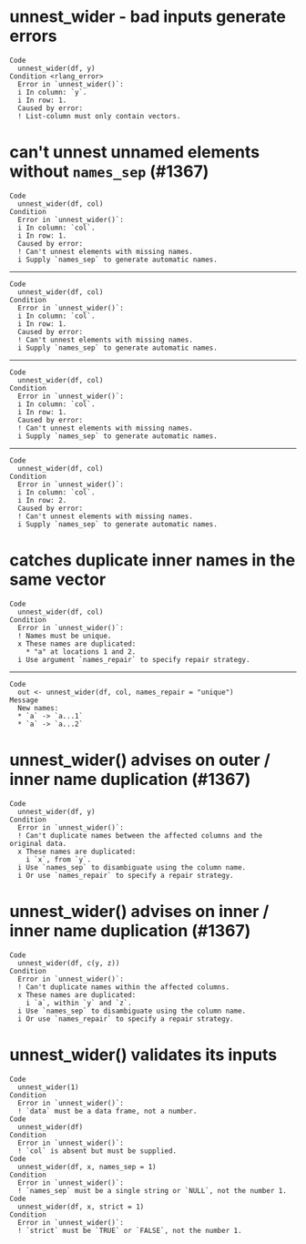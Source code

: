# unnest_wider - bad inputs generate errors

    Code
      unnest_wider(df, y)
    Condition <rlang_error>
      Error in `unnest_wider()`:
      i In column: `y`.
      i In row: 1.
      Caused by error:
      ! List-column must only contain vectors.

# can't unnest unnamed elements without `names_sep` (#1367)

    Code
      unnest_wider(df, col)
    Condition
      Error in `unnest_wider()`:
      i In column: `col`.
      i In row: 1.
      Caused by error:
      ! Can't unnest elements with missing names.
      i Supply `names_sep` to generate automatic names.

---

    Code
      unnest_wider(df, col)
    Condition
      Error in `unnest_wider()`:
      i In column: `col`.
      i In row: 1.
      Caused by error:
      ! Can't unnest elements with missing names.
      i Supply `names_sep` to generate automatic names.

---

    Code
      unnest_wider(df, col)
    Condition
      Error in `unnest_wider()`:
      i In column: `col`.
      i In row: 1.
      Caused by error:
      ! Can't unnest elements with missing names.
      i Supply `names_sep` to generate automatic names.

---

    Code
      unnest_wider(df, col)
    Condition
      Error in `unnest_wider()`:
      i In column: `col`.
      i In row: 2.
      Caused by error:
      ! Can't unnest elements with missing names.
      i Supply `names_sep` to generate automatic names.

# catches duplicate inner names in the same vector

    Code
      unnest_wider(df, col)
    Condition
      Error in `unnest_wider()`:
      ! Names must be unique.
      x These names are duplicated:
        * "a" at locations 1 and 2.
      i Use argument `names_repair` to specify repair strategy.

---

    Code
      out <- unnest_wider(df, col, names_repair = "unique")
    Message
      New names:
      * `a` -> `a...1`
      * `a` -> `a...2`

# unnest_wider() advises on outer / inner name duplication (#1367)

    Code
      unnest_wider(df, y)
    Condition
      Error in `unnest_wider()`:
      ! Can't duplicate names between the affected columns and the original data.
      x These names are duplicated:
        i `x`, from `y`.
      i Use `names_sep` to disambiguate using the column name.
      i Or use `names_repair` to specify a repair strategy.

# unnest_wider() advises on inner / inner name duplication (#1367)

    Code
      unnest_wider(df, c(y, z))
    Condition
      Error in `unnest_wider()`:
      ! Can't duplicate names within the affected columns.
      x These names are duplicated:
        i `a`, within `y` and `z`.
      i Use `names_sep` to disambiguate using the column name.
      i Or use `names_repair` to specify a repair strategy.

# unnest_wider() validates its inputs

    Code
      unnest_wider(1)
    Condition
      Error in `unnest_wider()`:
      ! `data` must be a data frame, not a number.
    Code
      unnest_wider(df)
    Condition
      Error in `unnest_wider()`:
      ! `col` is absent but must be supplied.
    Code
      unnest_wider(df, x, names_sep = 1)
    Condition
      Error in `unnest_wider()`:
      ! `names_sep` must be a single string or `NULL`, not the number 1.
    Code
      unnest_wider(df, x, strict = 1)
    Condition
      Error in `unnest_wider()`:
      ! `strict` must be `TRUE` or `FALSE`, not the number 1.


